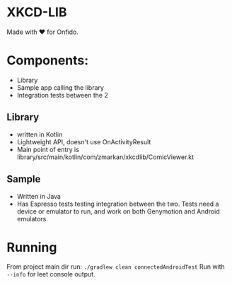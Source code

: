 XKCD-LIB
==

Made with ❤️ for Onfido.

# Components:

- Library
- Sample app calling the library
- Integration tests between the 2

## Library

- written in Kotlin
- Lightweight API, doesn't use OnActivityResult
- Main point of entry is library/src/main/kotlin/com/zmarkan/xkcdlib/ComicViewer.kt

## Sample

- Written in Java
- Has Espresso tests testing integration between the two. Tests need a device or emulator to run, and work on both Genymotion and Android emulators.

# Running

From project main dir run: `./gradlew clean connectedAndroidTest` 
Run with `--info` for leet console output.
